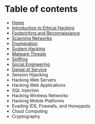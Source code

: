 # Table of contents

* [Home](README.md)
* [Introduction to Ethical Hacking](introduction-to-ethical-hacking.md)
* [Footprinting and Reconnaissance](footprinting-and-reconnaissance.md)
* [Scanning Networks](scanning-networks.md)
* [Enumeration](enumeration.md)
* [System Hacking](system-hacking.md)
* [Malware Threats](malware-threats.md)
* [Sniffing](sniffing.md)
* [Social Engineering](social-engineering.md)
* [Denial of Service](denial-of-service.md)
* Session Hijacking
* Hacking Web Servers
* Hacking Web Applications
* SQL Injection
* Hacking Wireless Networks
* Hacking Mobile Platforms
* Evading IDS, Firewalls, and Honeypots
* Cloud Computing
* Cryptography

